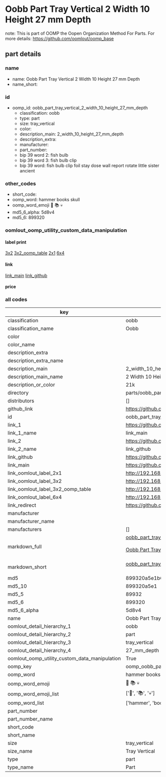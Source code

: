 # Oobb Part Tray Vertical 2 Width 10 Height 27 mm Depth  

note: This is part of OOMP the Oopen Organization Method For Parts. For more details: https://github.com/oomlout/oomp_base

##  part details
  







### name
* name: Oobb Part Tray Vertical 2 Width 10 Height 27 mm Depth
* name_short: 
### id
* oomp_id: oobb_part_tray_vertical_2_width_10_height_27_mm_depth
  * classification: oobb
  * type: part
  * size: tray_vertical
  * color: 
  * description_main: 2_width_10_height_27_mm_depth
  * description_extra: 
  * manufacturer: 
  * part_number: 
  * bip 39 word 2: fish bulb
  * bip 39 word 3: fish bulb clip
  * bip 39 word: fish bulb clip foil stay dose wall report rotate little sister ancient

### other_codes
* short_code: 
* oomp_word: hammer books skull
* oomp_word_emoji :hammer: :books: :skull:
* md5_6_alpha: 5d8v4
* md5_6: 899320






### oomlout_oomp_utility_custom_data_manipulation
#### label print
[3x2](http://192.168.1.245:1112/?label=oomp%205d8v4)
[3x2_oomp_table](http://192.168.1.108:1112/?label=oomp%205d8v4)
[2x1](http://192.168.1.242:1112/?label=oomp%205d8v4)
[6x4](http://192.168.1.55:1112/?label=oomp%205d8v4)    

#### link

[link_main](https://github.com/oomlout/oomlout_oomp_version_1_messy/tree/main/parts/oobb_part_tray_vertical_2_width_10_height_27_mm_depth) [link_github](https://github.com/oomlout/oomlout_oomp_version_1_messy/tree/main/parts/oobb_part_tray_vertical_2_width_10_height_27_mm_depth)                             

#### price







### all codes 
| key | value |  
| --- | --- |  
| classification | oobb |  
| classification_name | Oobb |  
| color |  |  
| color_name |  |  
| description_extra |  |  
| description_extra_name |  |  
| description_main | 2_width_10_height_27_mm_depth |  
| description_main_name | 2 Width 10 Height 27 mm Depth |  
| description_or_color | 21k |  
| directory | parts/oobb_part_tray_vertical_2_width_10_height_27_mm_depth |  
| distributors | [] |  
| github_link | https://github.com/oomlout/oomlout_oomp_part_src/tree/main/parts/oobb_part_tray_vertical_2_width_10_height_27_mm_depth |  
| id | oobb_part_tray_vertical_2_width_10_height_27_mm_depth |  
| link_1 | https://github.com/oomlout/oomlout_oomp_version_1_messy/tree/main/parts/oobb_part_tray_vertical_2_width_10_height_27_mm_depth |  
| link_1_name | link_main |  
| link_2 | https://github.com/oomlout/oomlout_oomp_version_1_messy/tree/main/parts/oobb_part_tray_vertical_2_width_10_height_27_mm_depth |  
| link_2_name | link_github |  
| link_github | https://github.com/oomlout/oomlout_oomp_version_1_messy/tree/main/parts/oobb_part_tray_vertical_2_width_10_height_27_mm_depth |  
| link_main | https://github.com/oomlout/oomlout_oomp_version_1_messy/tree/main/parts/oobb_part_tray_vertical_2_width_10_height_27_mm_depth |  
| link_oomlout_label_2x1 | http://192.168.1.242:1112/?label=oomp%205d8v4 |  
| link_oomlout_label_3x2 | http://192.168.1.245:1112/?label=oomp%205d8v4 |  
| link_oomlout_label_3x2_oomp_table | http://192.168.1.108:1112/?label=oomp%205d8v4 |  
| link_oomlout_label_6x4 | http://192.168.1.55:1112/?label=oomp%205d8v4 |  
| link_redirect | https://github.com/oomlout/oomlout_oomp_version_1_messy/tree/main/parts/oobb_part_tray_vertical_2_width_10_height_27_mm_depth |  
| manufacturer |  |  
| manufacturer_name |  |  
| manufacturers | [] |  
| markdown_full | [oobb_part_tray_vertical_2_width_10_height_27_mm_depth](none)<br>[](none)<br>[Oobb Part Tray Vertical 2 Width 10 Height 27 Mm Depth](none)<br><br> |  
| markdown_short | [oobb_part_tray_vertical_2_width_10_height_27_mm_depth](none)<br><br> |  
| md5 | 899320a5e1b6fed5066a75a656877abd |  
| md5_10 | 899320a5e1 |  
| md5_5 | 89932 |  
| md5_6 | 899320 |  
| md5_6_alpha | 5d8v4 |  
| name | Oobb Part Tray Vertical 2 Width 10 Height 27 mm Depth |  
| oomlout_detail_hierarchy_1 | oobb |  
| oomlout_detail_hierarchy_2 | part |  
| oomlout_detail_hierarchy_3 | tray_vertical |  
| oomlout_detail_hierarchy_4 | 27_mm_depth |  
| oomlout_oomp_utility_custom_data_manipulation | True |  
| oomp_key | oomp_oobb_part_tray_vertical_2_width_10_height_27_mm_depth |  
| oomp_word | hammer books skull |  
| oomp_word_emoji | :hammer: :books: :skull: |  
| oomp_word_emoji_list | [':hammer:', ':books:', ':skull:'] |  
| oomp_word_list | ['hammer', 'books', 'skull'] |  
| part_number |  |  
| part_number_name |  |  
| short_code |  |  
| short_name |  |  
| size | tray_vertical |  
| size_name | Tray Vertical |  
| type | part |  
| type_name | Part |  
